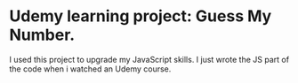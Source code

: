 # Udemy learning project: Guess My Number.

I used this project to upgrade my JavaScript skills. I just wrote the JS part of the code when i watched an Udemy course.
